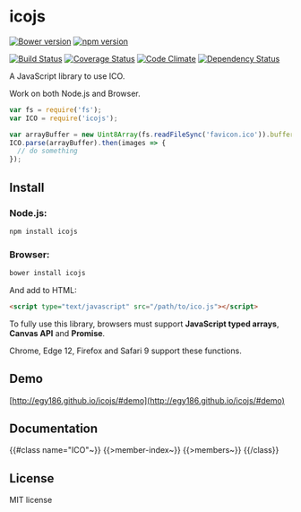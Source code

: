 # icojs

[![Bower version](https://img.shields.io/bower/v/icojs.svg)](https://github.com/egy186/icojs)
[![npm version](https://img.shields.io/npm/v/icojs.svg)](https://www.npmjs.com/package/icojs)

[![Build Status](https://img.shields.io/travis/egy186/icojs.svg)](https://travis-ci.org/egy186/icojs)
[![Coverage Status](https://img.shields.io/coveralls/egy186/icojs.svg)](https://coveralls.io/r/egy186/icojs)
[![Code Climate](https://img.shields.io/codeclimate/github/egy186/icojs.svg)](https://codeclimate.com/github/egy186/icojs)
[![Dependency Status](https://img.shields.io/david/egy186/icojs.svg)](https://david-dm.org/egy186/icojs)

A JavaScript library to use ICO.

Work on both Node.js and Browser.

```js
var fs = require('fs');
var ICO = require('icojs');

var arrayBuffer = new Uint8Array(fs.readFileSync('favicon.ico')).buffer;
ICO.parse(arrayBuffer).then(images => {
  // do something
});
```

## Install

### Node.js:

```sh
npm install icojs
```

### Browser:

```sh
bower install icojs
```

And add to HTML:

```html
<script type="text/javascript" src="/path/to/ico.js"></script>
```

To fully use this library, browsers must support **JavaScript typed arrays**, **Canvas API** and **Promise**.

Chrome, Edge 12, Firefox and Safari 9 support these functions.

## Demo

[http://egy186.github.io/icojs/#demo](http://egy186.github.io/icojs/#demo)

<a name="ICO"></a>
## Documentation
{{#class name="ICO"~}}
{{>member-index~}}
{{>members~}}
{{/class}}

## License

MIT license
